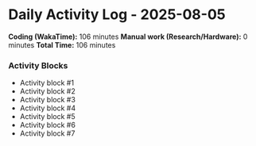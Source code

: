 # Daily Activity Log - 2025-08-05

**Coding (WakaTime):** 106 minutes
**Manual work (Research/Hardware):** 0 minutes
**Total Time:** 106 minutes

### Activity Blocks
- Activity block #1
- Activity block #2
- Activity block #3
- Activity block #4
- Activity block #5
- Activity block #6
- Activity block #7
